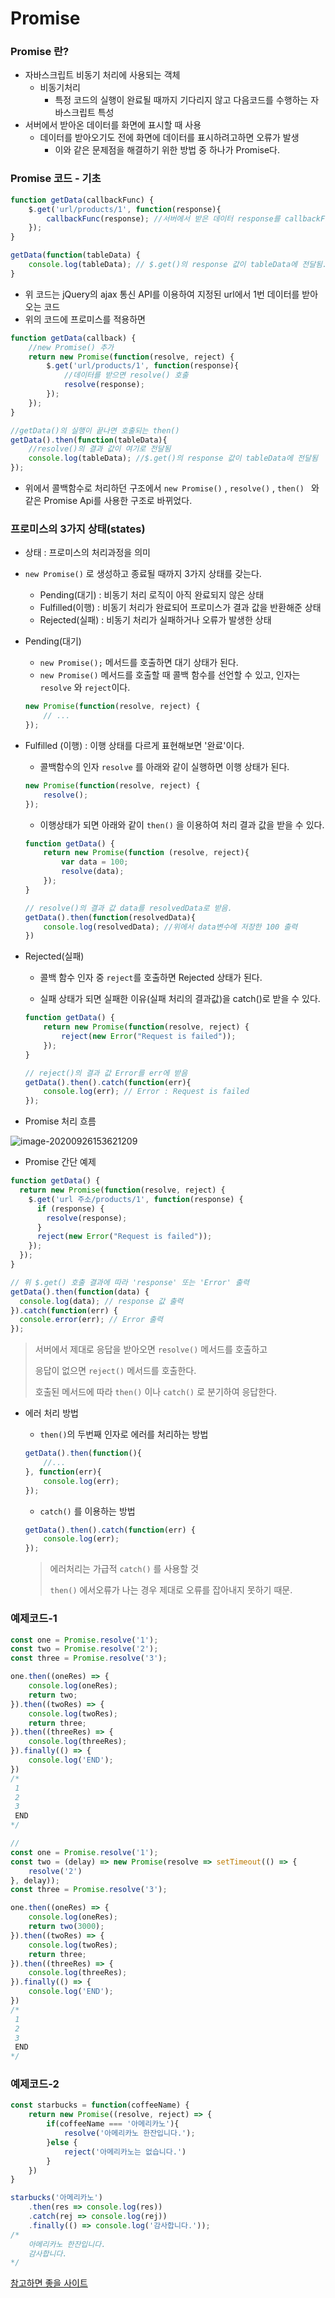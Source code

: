 # Promise

### Promise 란?

- 자바스크립트 비동기 처리에 사용되는 객체 
  - 비동기처리 
    - 특정 코드의 실행이 완료될 때까지 기다리지 않고 다음코드를 수행하는 자바스크립트 특성
- 서버에서 받아온 데이터를 화면에 표시할 때 사용
  - 데이터를 받아오기도 전에 화면에 데이터를 표시하려고하면 오류가 발생
    - 이와 같은 문제점을 해결하기 위한 방법 중 하나가 Promise다.



### Promise 코드 - 기초

```javascript
function getData(callbackFunc) {
    $.get('url/products/1', function(response){
        callbackFunc(response); //서버에서 받은 데이터 response를 callbackFunc() 함수에 넘겨준다.
    });
}

getData(function(tableData) {
    console.log(tableData); // $.get()의 response 값이 tableData에 전달됨.
}
```

- 위 코드는 jQuery의 ajax 통신 API를 이용하여 지정된 url에서 1번 데이터를 받아오는 코드
- 위의 코드에 프로미스를 적용하면

```javascript
function getData(callback) {
    //new Promise() 추가
    return new Promise(function(resolve, reject) {
        $.get('url/products/1', function(response){
            //데이터를 받으면 resolve() 호출
            resolve(response);
        });
    });
}

//getData()의 실행이 끝나면 호출되는 then()
getData().then(function(tableData){
    //resolve()의 결과 값이 여기로 전달됨
    console.log(tableData); //$.get()의 response 값이 tableData에 전달됨
});
```

- 위에서 콜백함수로 처리하던 구조에서 `new Promise()` , `resolve()` , `then() ` 와 같은 Promise Api를 사용한 구조로 바뀌었다.



### 프로미스의 3가지 상태(states)

- 상태 : 프로미스의 처리과정을 의미

- `new Promise()` 로 생성하고 종료될 때까지 3가지 상태를 갖는다.

  - Pending(대기) : 비동기 처리 로직이 아직 완료되지 않은 상태
  - Fulfilled(이행) : 비동기 처리가 완료되어 프로미스가 결과 값을 반환해준 상태
  - Rejected(실패) : 비동기 처리가 실패하거나 오류가 발생한 상태

  

- Pending(대기)

  - `new Promise();` 메서드를 호출하면 대기 상태가 된다.
  - `new Promise()` 메서드를 호출할 때 콜백 함수를 선언할 수 있고, 인자는 `resolve` 와 `reject`이다.

  ```javascript
  new Promise(function(resolve, reject) {
      // ...
  });
  ```

  

- Fulfilled (이행) : 이행 상태를 다르게 표현해보면 '완료'이다.

  - 콜백함수의 인자 `resolve` 를 아래와 같이 실행하면 이행 상태가 된다.

  ```javascript
  new Promise(function(resolve, reject) {
      resolve();
  });
  ```

  - 이행상태가 되면 아래와 같이 `then()` 을 이용하여 처리 결과 값을 받을 수 있다.

  ```javascript
  function getData() {
      return new Promise(function (resolve, reject){
          var data = 100;
          resolve(data);
      });
  }
  
  // resolve()의 결과 값 data를 resolvedData로 받음.
  getData().then(function(resolvedData){
      console.log(resolvedData); //위에서 data변수에 저장한 100 출력
  })
  ```



- Rejected(실패)

  - 콜백 함수 인자 중 `reject`를 호출하면 Rejected 상태가 된다.

  - 실패 상태가 되면 실패한 이유(실패 처리의 결과값)을 catch()로 받을 수 있다.

  ```javascript
  function getData() {
      return new Promise(function(resolve, reject) {
          reject(new Error("Request is failed"));
      });
  }
  
  // reject()의 결과 값 Error를 err에 받음
  getData().then().catch(function(err){
      console.log(err); // Error : Request is failed
  });
  ```

  

- Promise 처리 흐름

![image-20200926153621209](../Images/promise_process.png)

- Promise 간단 예제

```javascript
function getData() {
  return new Promise(function(resolve, reject) {
    $.get('url 주소/products/1', function(response) {
      if (response) {
        resolve(response);
      }
      reject(new Error("Request is failed"));
    });
  });
}

// 위 $.get() 호출 결과에 따라 'response' 또는 'Error' 출력
getData().then(function(data) {
  console.log(data); // response 값 출력
}).catch(function(err) {
  console.error(err); // Error 출력
});
```

> 서버에서 제대로 응답을 받아오면 `resolve()` 메서드를 호출하고 
>
> 응답이 없으면 `reject()` 메서드를 호출한다.
>
> 호출된 메서드에 따라 `then()` 이나 `catch()` 로 분기하여 응답한다.



- 에러 처리 방법
  - `then()`의 두번째 인자로 에러를 처리하는 방법

  ```javascript
  getData().then(function(){
      //...
  }, function(err){
      console.log(err);
  });
  ```

  - `catch()` 를 이용하는 방법

  ```javascript
  getData().then().catch(function(err) {
      console.log(err);
  });
  ```

  > 에러처리는 가급적 `catch()` 를 사용할 것
  >
  > `then()` 에서오류가 나는 경우 제대로 오류를 잡아내지 못하기 때문.



### 예제코드-1

```js
const one = Promise.resolve('1');
const two = Promise.resolve('2');
const three = Promise.resolve('3');

one.then((oneRes) => {
    console.log(oneRes);
    return two;
}).then((twoRes) => {
    console.log(twoRes);
    return three;
}).then((threeRes) => {
    console.log(threeRes);
}).finally(() => {
    console.log('END');
})
/*
 1
 2
 3
 END
*/

// 
const one = Promise.resolve('1');
const two = (delay) => new Promise(resolve => setTimeout(() => {
    resolve('2')
}, delay));
const three = Promise.resolve('3');

one.then((oneRes) => {
    console.log(oneRes);
    return two(3000);
}).then((twoRes) => {
    console.log(twoRes);
    return three;
}).then((threeRes) => {
    console.log(threeRes);
}).finally(() => {
    console.log('END');
})
/*
 1
 2
 3
 END
*/
```



### 예제코드-2

```js
const starbucks = function(coffeeName) {
    return new Promise((resolve, reject) => {
        if(coffeeName === '아메리카노'){
            resolve('아메리카노 한잔입니다.');
        }else {
            reject('아메리카노는 없습니다.')
        }
    })
}

starbucks('아메리카노')
    .then(res => console.log(res))
    .catch(rej => console.log(rej))
    .finally(() => console.log('감사합니다.'));
/*
	아메리카노 한잔입니다.
	감사합니다.
*/
```



[참고하면 좋을 사이트](https://programmingsummaries.tistory.com/325)
